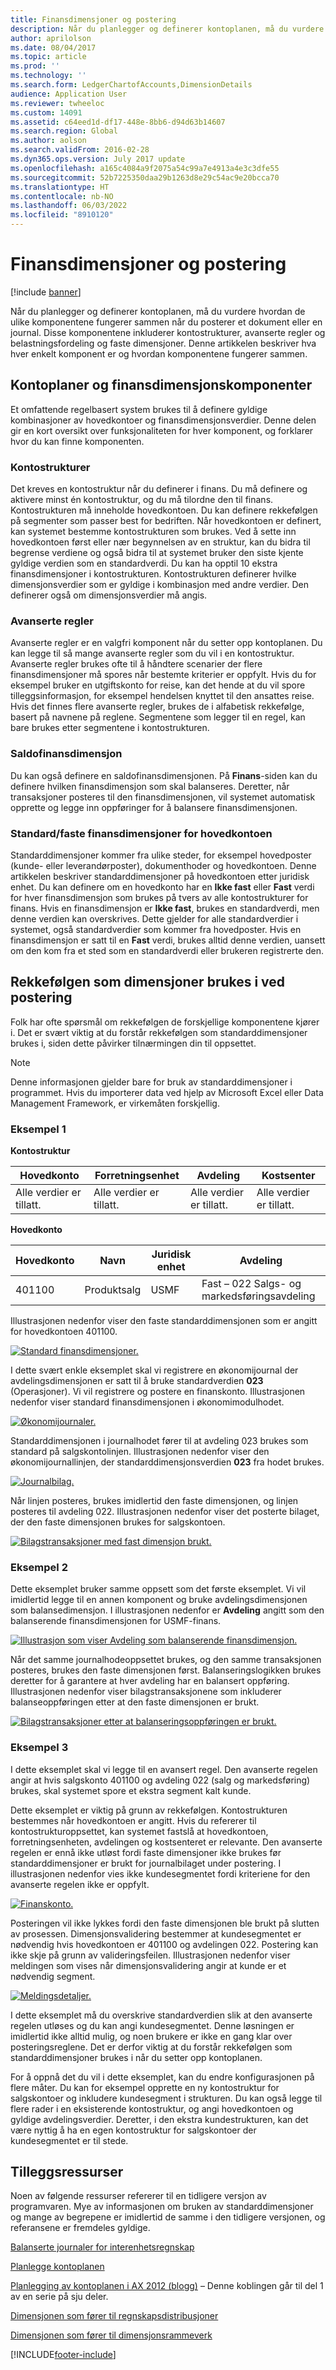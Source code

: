 ```yaml
---
title: Finansdimensjoner og postering
description: Når du planlegger og definerer kontoplanen, må du vurdere hvordan de ulike komponentene fungerer sammen når du posterer et dokument eller en journal. Disse komponentene inkluderer kontostrukturer, avanserte regler og belastningsfordeling og faste dimensjoner. Denne artikkelen beskriver hva hver enkelt komponent er og hvordan komponentene fungerer sammen.
author: aprilolson
ms.date: 08/04/2017
ms.topic: article
ms.prod: ''
ms.technology: ''
ms.search.form: LedgerChartofAccounts,DimensionDetails
audience: Application User
ms.reviewer: twheeloc
ms.custom: 14091
ms.assetid: c64eed1d-df17-448e-8bb6-d94d63b14607
ms.search.region: Global
ms.author: aolson
ms.search.validFrom: 2016-02-28
ms.dyn365.ops.version: July 2017 update
ms.openlocfilehash: a165c4084a9f2075a54c99a7e4913a4e3c3dfe55
ms.sourcegitcommit: 52b7225350daa29b1263d8e29c54ac9e20bcca70
ms.translationtype: HT
ms.contentlocale: nb-NO
ms.lasthandoff: 06/03/2022
ms.locfileid: "8910120"
---
```

# <a name="financial-dimensions-and-posting"></a>Finansdimensjoner og postering 

[!include [banner](../includes/banner.md)]

Når du planlegger og definerer kontoplanen, må du vurdere hvordan de ulike komponentene fungerer sammen når du posterer et dokument eller en journal. Disse komponentene inkluderer kontostrukturer, avanserte regler og belastningsfordeling og faste dimensjoner. Denne artikkelen beskriver hva hver enkelt komponent er og hvordan komponentene fungerer sammen.

## <a name="chart-of-accounts-and-financial-dimension-components"></a>Kontoplaner og finansdimensjonskomponenter

Et omfattende regelbasert system brukes til å definere gyldige kombinasjoner av hovedkontoer og finansdimensjonsverdier. Denne delen gir en kort oversikt over funksjonaliteten for hver komponent, og forklarer hvor du kan finne komponenten.

### <a name="account-structures"></a>Kontostrukturer

Det kreves en kontostruktur når du definerer i finans. Du må definere og aktivere minst én kontostruktur, og du må tilordne den til finans. Kontostrukturen må inneholde hovedkontoen. Du kan definere rekkefølgen på segmenter som passer best for bedriften. Når hovedkontoen er definert, kan systemet bestemme kontostrukturen som brukes. Ved å sette inn hovedkontoen først eller nær begynnelsen av en struktur, kan du bidra til begrense verdiene og også bidra til at systemet bruker den siste kjente gyldige verdien som en standardverdi. Du kan ha opptil 10 ekstra finansdimensjoner i kontostrukturen. Kontostrukturen definerer hvilke dimensjonsverdier som er gyldige i kombinasjon med andre verdier. Den definerer også om dimensjonsverdier må angis.

### <a name="advanced-rules"></a>Avanserte regler

Avanserte regler er en valgfri komponent når du setter opp kontoplanen. Du kan legge til så mange avanserte regler som du vil i en kontostruktur. Avanserte regler brukes ofte til å håndtere scenarier der flere finansdimensjoner må spores når bestemte kriterier er oppfylt. Hvis du for eksempel bruker en utgiftskonto for reise, kan det hende at du vil spore tilleggsinformasjon, for eksempel hendelsen knyttet til den ansattes reise. Hvis det finnes flere avanserte regler, brukes de i alfabetisk rekkefølge, basert på navnene på reglene. Segmentene som legger til en regel, kan bare brukes etter segmentene i kontostrukturen.

### <a name="balancing-dimension"></a>Saldofinansdimensjon

Du kan også definere en saldofinansdimensjonen. På **Finans**-siden kan du definere hvilken finansdimensjon som skal balanseres. Deretter, når transaksjoner posteres til den finansdimensjonen, vil systemet automatisk opprette og legge inn oppføringer for å balansere finansdimensjonen.

### <a name="defaultfixed-financial-dimensions-on-the-main-account"></a>Standard/faste finansdimensjoner for hovedkontoen

Standarddimensjoner kommer fra ulike steder, for eksempel hovedposter (kunde- eller leverandørposter), dokumenthoder og hovedkontoen. Denne artikkelen beskriver standarddimensjoner på hovedkontoen etter juridisk enhet. Du kan definere om en hovedkonto har en **Ikke fast** eller **Fast** verdi for hver finansdimensjon som brukes på tvers av alle kontostrukturer for finans. Hvis en finansdimensjon er **Ikke fast**, brukes en standardverdi, men denne verdien kan overskrives. Dette gjelder for alle standardverdier i systemet, også standardverdier som kommer fra hovedposter. Hvis en finansdimensjon er satt til en **Fast** verdi, brukes alltid denne verdien, uansett om den kom fra et sted som en standardverdi eller brukeren registrerte den.

## <a name="order-in-which-default-dimensions-are-applied-during-posting"></a>Rekkefølgen som dimensjoner brukes i ved postering

Folk har ofte spørsmål om rekkefølgen de forskjellige komponentene kjører i. Det er svært viktig at du forstår rekkefølgen som standarddimensjoner brukes i, siden dette påvirker tilnærmingen din til oppsettet.

> [!NOTE]
> Denne informasjonen gjelder bare for bruk av standarddimensjoner i programmet. Hvis du importerer data ved hjelp av Microsoft Excel eller Data Management Framework, er virkemåten forskjellig.

### <a name="example-1"></a>Eksempel 1

**Kontostruktur**

| Hovedkonto            | Forretningsenhet           | Avdeling              | Kostsenter             |
|-------------------------|-------------------------|-------------------------|-------------------------|
| Alle verdier er tillatt. | Alle verdier er tillatt. | Alle verdier er tillatt. | Alle verdier er tillatt. |

**Hovedkonto**

| Hovedkonto | Navn          | Juridisk enhet | Avdeling                                 |
|--------------|---------------|--------------|--------------------------------------------|
| 401100       | Produktsalg | USMF         | Fast – 022 Salgs- og markedsføringsavdeling |

Illustrasjonen nedenfor viser den faste standarddimensjonen som er angitt for hovedkontoen 401100.

[![Standard finansdimensjoner.](./media/default-dimensions.png)](./media/default-dimensions.png)

I dette svært enkle eksemplet skal vi registrere en økonomijournal der avdelingsdimensjonen er satt til å bruke standardverdien **023** (Operasjoner). Vi vil registrere og postere en finanskonto. Illustrasjonen nedenfor viser standard finansdimensjonen i økonomimodulhodet.

[![Økonomijournaler.](./media/general-journal.png)](./media/general-journal.png)

Standarddimensjonen i journalhodet fører til at avdeling 023 brukes som standard på salgskontolinjen. Illustrasjonen nedenfor viser den økonomijournallinjen, der standarddimensjonsverdien **023** fra hodet brukes.

[![Journalbilag.](./media/journal-voucher.png)](./media/journal-voucher.png)

Når linjen posteres, brukes imidlertid den faste dimensjonen, og linjen posteres til avdeling 022. Illustrasjonen nedenfor viser det posterte bilaget, der den faste dimensjonen brukes for salgskontoen.

[![Bilagstransaksjoner med fast dimensjon brukt.](./media/voucher-transactions.png)](./media/voucher-transactions.png)

### <a name="example-2"></a>Eksempel 2

Dette eksemplet bruker samme oppsett som det første eksemplet. Vi vil imidlertid legge til en annen komponent og bruke avdelingsdimensjonen som balansedimensjon. I illustrasjonen nedenfor er **Avdeling** angitt som den balanserende finansdimensjonen for USMF-finans.

[![Illustrasjon som viser Avdeling som balanserende finansdimensjon.](./media/ledger.png)](./media/ledger.png)

Når det samme journalhodeoppsettet brukes, og den samme transaksjonen posteres, brukes den faste dimensjonen først. Balanseringslogikken brukes deretter for å garantere at hver avdeling har en balansert oppføring. Illustrasjonen nedenfor viser bilagstransaksjonene som inkluderer balanseoppføringen etter at den faste dimensjonen er brukt.

[![Bilagstransaksjoner etter at balanseringsoppføringen er brukt.](./media/voucher-transactions2.png)](./media/voucher-transactions2.png)

### <a name="example-3"></a>Eksempel 3

I dette eksemplet skal vi legge til en avansert regel. Den avanserte regelen angir at hvis salgskonto 401100 og avdeling 022 (salg og markedsføring) brukes, skal systemet spore et ekstra segment kalt kunde.

Dette eksemplet er viktig på grunn av rekkefølgen. Kontostrukturen bestemmes når hovedkontoen er angitt. Hvis du refererer til kontostrukturoppsettet, kan systemet fastslå at hovedkontoen, forretningsenheten, avdelingen og kostsenteret er relevante. Den avanserte regelen er ennå ikke utløst fordi faste dimensjoner ikke brukes før standarddimensjoner er brukt for journalbilaget under postering. I illustrasjonen nedenfor vies ikke kundesegmentet fordi kriteriene for den avanserte regelen ikke er oppfylt.

[![Finanskonto.](./media/drop-down.png)](./media/drop-down.png)

Posteringen vil ikke lykkes fordi den faste dimensjonen ble brukt på slutten av prosessen. Dimensjonsvalidering bestemmer at kundesegmentet er nødvendig hvis hovedkontoen er 401100 og avdelingen 022. Postering kan ikke skje på grunn av valideringsfeilen. Illustrasjonen nedenfor viser meldingen som vises når dimensjonsvalidering angir at kunde er et nødvendig segment.

[![Meldingsdetaljer.](./media/message.png)](./media/message.png)

I dette eksemplet må du overskrive standardverdien slik at den avanserte regelen utløses og du kan angi kundesegmentet. Denne løsningen er imidlertid ikke alltid mulig, og noen brukere er ikke en gang klar over posteringsreglene. Det er derfor viktig at du forstår rekkefølgen som standarddimensjoner brukes i når du setter opp kontoplanen.

For å oppnå det du vil i dette eksemplet, kan du endre konfigurasjonen på flere måter. Du kan for eksempel opprette en ny kontostruktur for salgskontoer og inkludere kundesegment i strukturen. Du kan også legge til flere rader i en eksisterende kontostruktur, og angi hovedkontoen og gyldige avdelingsverdier. Deretter, i den ekstra kundestrukturen, kan det være nyttig å ha en egen kontostruktur for salgskontoer der kundesegmentet er til stede.

## <a name="additional-resources"></a>Tilleggsressurser 

Noen av følgende ressurser refererer til en tidligere versjon av programvaren. Mye av informasjonen om bruken av standarddimensjoner og mange av begrepene er imidlertid de samme i den tidligere versjonen, og referansene er fremdeles gyldige.

[Balanserte journaler for interenhetsregnskap](example-balanced-journals-interunit-accounting.md)

[Planlegge kontoplanen](plan-chart-of-accounts.md) 

[Planlegging av kontoplanen i AX 2012 (blogg)](/archive/blogs/axsa/planning-your-chart-of-accounts-in-ax-2012-part-1-of-7) – Denne koblingen går til del 1 av en serie på sju deler.

[Dimensjonen som fører til regnskapsdistribusjoner](/archive/blogs/ax_gfm_framework_team_blog/dimension-defaulting-in-accounting-distributions-part-1-introduction)

[Dimensjonen som fører til dimensjonsrammeverk](/archive/blogs/ax_gfm_framework_team_blog/dimension-defaulting-part-1-financial-dimensions-discovery)


[!INCLUDE[footer-include](../../includes/footer-banner.md)]
